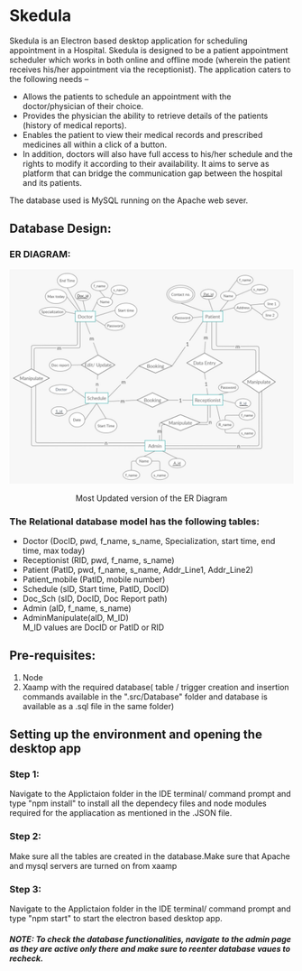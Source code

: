# Skedula
Skedula is an Electron based desktop application for scheduling appointment in a Hospital. Skedula is designed to be a patient appointment scheduler which works in both online and offline mode (wherein the patient receives his/her appointment via the receptionist). 
The application caters to the following needs –
* Allows the patients to schedule an appointment with the doctor/physician of their choice.
* Provides the physician the ability to retrieve details of the patients (history of medical reports).
* Enables the patient to view their medical records and prescribed medicines all within a click of a button. 
* In addition, doctors will also have full access to his/her schedule and the rights to modify it according to their availability. It aims to serve as platform that can bridge the communication gap between the hospital and its patients.

The database used is  MySQL running on the Apache web sever. 

## Database Design:
### ER DIAGRAM:
<img src="ER DIAGRAM.jpg" alt="ER DIAGRAM">
<p align="center">Most Updated version of the ER Diagram</p>  

### The Relational database model has the following tables:
* Doctor (DocID, pwd, f_name, s_name, Specialization, start time, end time, max today)   
* Receptionist (RID, pwd, f_name, s_name)  
* Patient (PatID, pwd, f_name, s_name, Addr_Line1, Addr_Line2) 
* Patient_mobile (PatID, mobile number)  
* Schedule (sID, Start time, PatID, DocID)  
* Doc_Sch (sID, DocID, Doc Report path)  
* Admin (aID, f_name, s_name)  
* AdminManipulate(aID, M_ID)  
M_ID values are DocID or PatID or RID
## Pre-requisites:
1. Node
2. Xaamp with the required database( table / trigger creation and insertion commands available in the ".src/Database" folder and database is available as a .sql file in the same folder) 
## Setting up the environment and opening the desktop app
### Step 1:
Navigate to the Applictaion folder in the IDE terminal/ command prompt and type "npm install" to install all the dependecy files and node modules required for the appliacation as mentioned in the .JSON file.

### Step 2:
Make sure all the tables are created in the database.Make sure that Apache and mysql servers are turned on from xaamp

### Step 3:
Navigate to the Applictaion folder in the IDE terminal/ command prompt and type "npm start" to start the electron based desktop app.

##### NOTE: To check the database functionalities, navigate to the admin page as they are active only there and make sure to reenter database vaues to recheck.
